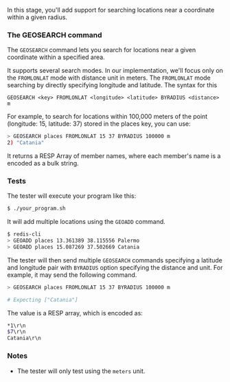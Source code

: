 In this stage, you'll add support for searching locations near a coordinate within a given radius.

### The GEOSEARCH command

The `GEOSEARCH` command lets you search for locations near a given coordinate within a specified area.

It supports several search modes. In our implementation, we'll focus only on the `FROMLONLAT` mode with distance unit in meters. The `FROMLONLAT` mode searching by directly specifying longitude and latitude. The syntax for this 

```
GEOSEARCH <key> FROMLONLAT <longitude> <latitude> BYRADIUS <distance> m
```

For example, to search for locations within 100,000 meters of the point (longitude: 15, latitude: 37) stored in the places key, you can use:

```bash
> GEOSEARCH places FROMLONLAT 15 37 BYRADIUS 100000 m
2) "Catania"
```

It returns a RESP Array of member names, where each member's name is a encoded as a bulk string.

### Tests
The tester will execute your program like this:

```bash
$ ./your_program.sh
```

It will add multiple locations using the `GEOADD` command.

```bash
$ redis-cli
> GEOADD places 13.361389 38.115556 Palermo
> GEOADD places 15.087269 37.502669 Catania
```

The tester will then send multiple `GEOSEARCH` commands specifying a latitude and longitude pair with `BYRADIUS` option specifying the distance and unit. For example, it may send the following command.

```bash
> GEOSEARCH places FROMLONLAT 15 37 BYRADIUS 100000 m

# Expecting ["Catania"]
```

The value is a RESP array, which is encoded as:

```bash
*1\r\n
$7\r\n
Catania\r\n
```

### Notes
- The tester will only test using the `meters` unit.